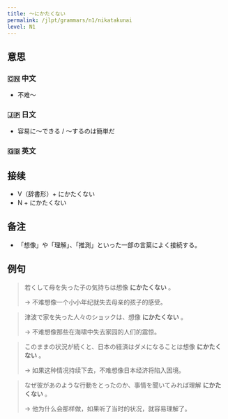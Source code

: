 ```yaml
---
title: 〜にかたくない
permalink: /jlpt/grammars/n1/nikatakunai
level: N1
---
```


## 意思

### 🇨🇳 中文

- 不难〜

### 🇯🇵 日文

- 容易に〜できる / 〜するのは簡単だ

### 🇬🇧 英文


## 接续

- V（辞書形）+ にかたくない
- N + にかたくない

## 备注

- 「想像」や「理解」、「推測」といった一部の言葉によく接続する。

## 例句

> 若くして母を失った子の気持ちは想像 **にかたくない** 。
>
> → 不难想像一个小小年纪就失去母亲的孩子的感受。

> 津波で家を失った人々のショックは、想像 **にかたくない** 。
>
> → 不难想像那些在海啸中失去家园的人们的震惊。

> このままの状況が続くと、日本の経済はダメになることは想像 **にかたくない** 。
>
> → 如果这种情况持续下去，不难想像日本经济将陷入困境。

> なぜ彼があのような行動をとったのか、事情を聞いてみれば理解 **にかたくない** 。
>
> → 他为什么会那样做，如果听了当时的状况，就容易理解了。


